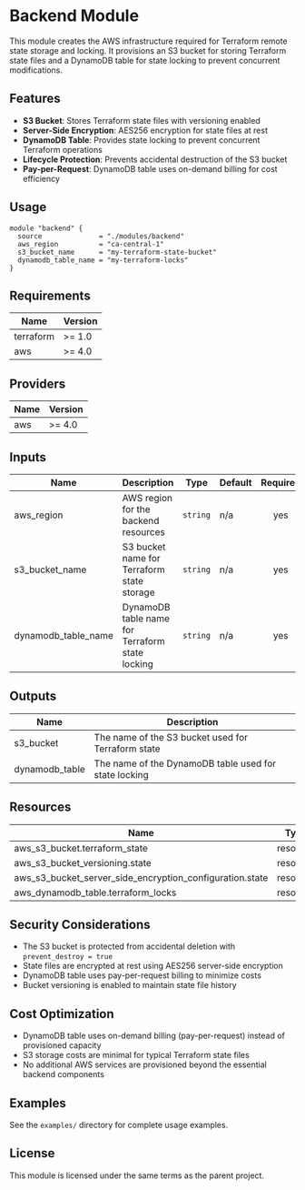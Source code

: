 # Backend Module

This module creates the AWS infrastructure required for Terraform remote
state storage and locking. It provisions an S3 bucket for storing Terraform
state files and a DynamoDB table for state locking to prevent concurrent
modifications.

## Features

- **S3 Bucket**: Stores Terraform state files with versioning enabled
- **Server-Side Encryption**: AES256 encryption for state files at rest
- **DynamoDB Table**: Provides state locking to prevent concurrent Terraform
  operations
- **Lifecycle Protection**: Prevents accidental destruction of the S3 bucket
- **Pay-per-Request**: DynamoDB table uses on-demand billing for cost
  efficiency

## Usage

```hcl
module "backend" {
  source              = "./modules/backend"
  aws_region          = "ca-central-1"
  s3_bucket_name      = "my-terraform-state-bucket"
  dynamodb_table_name = "my-terraform-locks"
}
```

## Requirements

| Name | Version |
|------|---------|
| terraform | >= 1.0 |
| aws | >= 4.0 |

## Providers

| Name | Version |
|------|---------|
| aws | >= 4.0 |

## Inputs

| Name | Description | Type | Default | Required |
|------|-------------|------|---------|:--------:|
| aws_region | AWS region for the backend resources | `string` | n/a | yes |
| s3_bucket_name | S3 bucket name for Terraform state storage | `string` | n/a | yes |
| dynamodb_table_name | DynamoDB table name for Terraform state locking | `string` | n/a | yes |

## Outputs

| Name | Description |
|------|-------------|
| s3_bucket | The name of the S3 bucket used for Terraform state |
| dynamodb_table | The name of the DynamoDB table used for state locking |

## Resources

| Name | Type |
|------|------|
| aws_s3_bucket.terraform_state | resource |
| aws_s3_bucket_versioning.state | resource |
| aws_s3_bucket_server_side_encryption_configuration.state | resource |
| aws_dynamodb_table.terraform_locks | resource |

## Security Considerations

- The S3 bucket is protected from accidental deletion with
  `prevent_destroy = true`
- State files are encrypted at rest using AES256 server-side encryption
- DynamoDB table uses pay-per-request billing to minimize costs
- Bucket versioning is enabled to maintain state file history

## Cost Optimization

- DynamoDB table uses on-demand billing (pay-per-request) instead of
  provisioned capacity
- S3 storage costs are minimal for typical Terraform state files
- No additional AWS services are provisioned beyond the essential backend
  components

## Examples

See the `examples/` directory for complete usage examples.

## License

This module is licensed under the same terms as the parent project.
